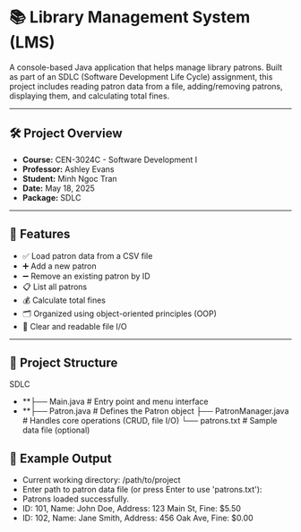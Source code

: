 # 📚 Library Management System (LMS)

A console-based Java application that helps manage library patrons. Built as part of an SDLC (Software Development Life Cycle) assignment, this project includes reading patron data from a file, adding/removing patrons, displaying them, and calculating total fines.

---

## 🛠️ Project Overview

- **Course:** CEN-3024C - Software Development I  
- **Professor:** Ashley Evans  
- **Student:** Minh Ngoc Tran  
- **Date:** May 18, 2025  
- **Package:** SDLC  

---

## 📁 Features

- ✅ Load patron data from a CSV file  
- ➕ Add a new patron  
- ➖ Remove an existing patron by ID  
- 📋 List all patrons  
- 💰 Calculate total fines  
- 🗂 Organized using object-oriented principles (OOP)  
- 📄 Clear and readable file I/O  

---
## 🧩 Project Structure

SDLC
- **├── Main.java # Entry point and menu interface
- **├── Patron.java # Defines the Patron object
├── PatronManager.java # Handles core operations (CRUD, file I/O)
└── patrons.txt # Sample data file (optional)



## 🧪 Example Output

- Current working directory: /path/to/project
- Enter path to patron data file (or press Enter to use 'patrons.txt'): 
- Patrons loaded successfully.
- ID: 101, Name: John Doe, Address: 123 Main St, Fine: $5.50
- ID: 102, Name: Jane Smith, Address: 456 Oak Ave, Fine: $0.00


